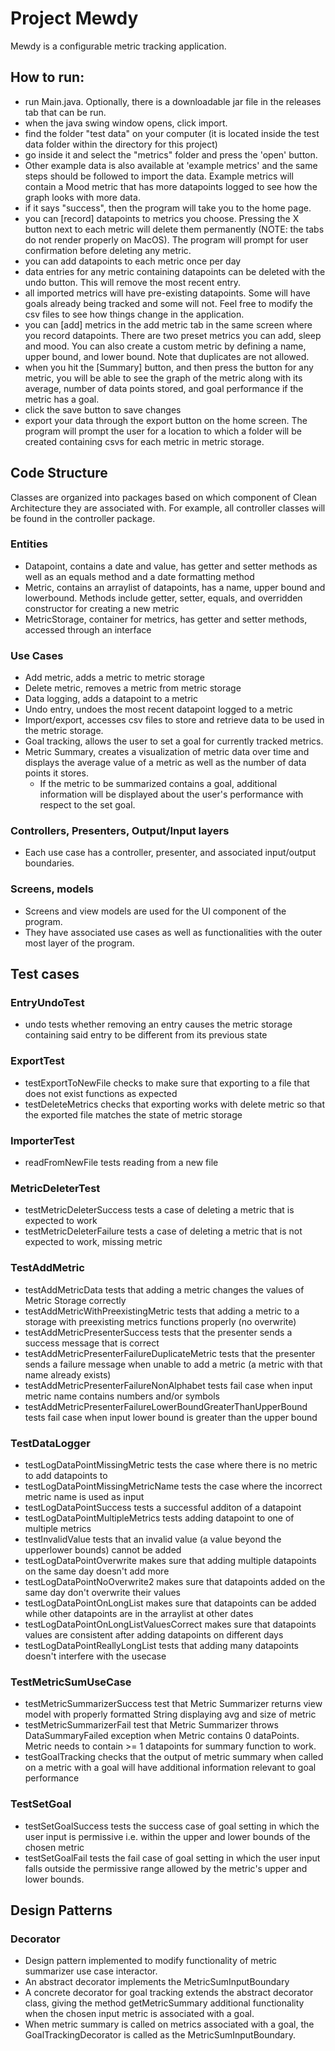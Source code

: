 # Project Mewdy

Mewdy is a configurable metric tracking application.

## How to run:
- run Main.java. Optionally, there is a downloadable jar file in the releases tab that can be run.
- when the java swing window opens, click import. 
- find the folder "test data" on your computer (it is located inside the test data folder within the directory for this project)
- go inside it and select the "metrics" folder and press the 'open' button.
- Other example data is also available at 'example metrics' and the same steps should be followed to import the data. Example metrics will contain a Mood metric that has more datapoints logged to see how the graph looks with more data.
- if it says "success", then the program will take you to the home page.
- you can [record] datapoints to metrics you choose. Pressing the X button next to each metric will delete them permanently (NOTE: the tabs do not render properly on MacOS). The program will prompt for user confirmation before deleting any metric.
- you can add datapoints to each metric once per day
- data entries for any metric containing datapoints can be deleted with the undo button. This will remove the most recent entry.
- all imported metrics will have pre-existing datapoints. Some will have goals already being tracked and some will not. Feel free to modify the csv files to see how things change in the application.
- you can [add] metrics in the add metric tab in the same screen where you record datapoints. There are two preset metrics you can add, sleep and mood. You can also create a custom metric by defining a name, upper bound, and lower bound. Note that duplicates are not allowed.
- when you hit the [Summary] button, and then press the button for any metric, you will be able to see the graph of the metric along with its average, number of data points stored, and goal performance if the metric has a goal.
- click the save button to save changes 
- export your data through the export button on the home screen. The program will prompt the user for a location to which a folder will be created containing csvs for each metric in metric storage.

## Code Structure
Classes are organized into packages based on which component of Clean Architecture they are associated with. For example, all controller classes will be found in the controller package.

### Entities
- Datapoint, contains a date and value, has getter and setter methods as well as an equals method and a date formatting method
- Metric, contains an arraylist of datapoints, has a name, upper bound and lowerbound. Methods include getter, setter, equals, and overridden constructor for creating a new metric
- MetricStorage, container for metrics, has getter and setter methods, accessed through an interface
### Use Cases
- Add metric, adds a metric to metric storage
- Delete metric, removes a metric from metric storage
- Data logging, adds a datapoint to a metric
- Undo entry, undoes the most recent datapoint logged to a metric
- Import/export, accesses csv files to store and retrieve data to be used in the metric storage.
- Goal tracking, allows the user to set a goal for currently tracked metrics.
- Metric Summary, creates a visualization of metric data over time and displays the average value of a metric as well as the number of data points it stores.
  - If the metric to be summarized contains a goal, additional information will be displayed about the user's performance with respect to the set goal.
### Controllers, Presenters, Output/Input layers
- Each use case has a controller, presenter, and associated input/output boundaries.
### Screens, models
- Screens and view models are used for the UI component of the program. 
- They have associated use cases as well as functionalities with the outer most layer of the program.

## Test cases

### EntryUndoTest
- undo tests whether removing an entry causes the metric storage containing said entry to be different from its previous state

### ExportTest
- testExportToNewFile checks to make sure that exporting to a file that does not exist functions as expected
- testDeleteMetrics checks that exporting works with delete metric so that the exported file matches the state of metric storage

### ImporterTest
- readFromNewFile tests reading from a new file

### MetricDeleterTest
- testMetricDeleterSuccess tests a case of deleting a metric that is expected to work
- testMetricDeleterFailure tests a case of deleting a metric that is not expected to work, missing metric
### TestAddMetric
- testAddMetricData tests that adding a metric changes the values of Metric Storage correctly
- testAddMetricWithPreexistingMetric tests that adding a metric to a storage with preexisting metrics functions properly (no overwrite)
- testAddMetricPresenterSuccess tests that the presenter sends a success message that is correct
- testAddMetricPresenterFailureDuplicateMetric tests that the presenter sends a failure message when unable to add a metric (a metric with that name already exists)
- testAddMetricPresenterFailureNonAlphabet tests fail case when input metric name contains numbers and/or symbols
- testAddMetricPresenterFailureLowerBoundGreaterThanUpperBound tests fail case when input lower bound is greater than the upper bound
### TestDataLogger
- testLogDataPointMissingMetric tests the case where there is no metric to add datapoints to
- testLogDataPointMissingMetricName tests the case where the incorrect metric name is used as input
- testLogDataPointSuccess tests a successful additon of a datapoint
- testLogDataPointMultipleMetrics tests adding datapoint to one of multiple metrics
- testInvalidValue tests that an invalid value (a value beyond the upperlower bounds) cannot be added
- testLogDataPointOverwrite makes sure that adding multiple datapoints on the same day doesn't add more
- testLogDataPointNoOverwrite2 makes sure that datapoints added on the same day don't overwrite their values
- testLogDataPointOnLongList makes sure that datapoints can be added while other datapoints are in the arraylist at other dates
- testLogDataPointOnLongListValuesCorrect makes sure that datapoints values are consistent after adding datapoints on different days
- testLogDataPointReallyLongList tests that adding many datapoints doesn't interfere with the usecase
### TestMetricSumUseCase
- testMetricSummarizerSuccess test that Metric Summarizer returns view model with properly formatted String displaying avg and size of metric
- testMetricSummarizerFail test that Metric Summarizer throws DataSummaryFailed exception when Metric contains 0 dataPoints. Metric needs to contain >= 1 datapoints for summary function to work.
- testGoalTracking checks that the output of metric summary when called on a metric with a goal will have additional information relevant to goal performance
### TestSetGoal
- testSetGoalSuccess tests the success case of goal setting in which the user input is permissive i.e. within the upper and lower bounds of the chosen metric
- testSetGoalFail tests the fail case of goal setting in which the user input falls outside the permissive range allowed by the metric's upper and lower bounds.


## Design Patterns

### Decorator
- Design pattern implemented to modify functionality of metric summarizer use case interactor. 
- An abstract decorator implements the MetricSumInputBoundary 
- A concrete decorator for goal tracking extends the abstract decorator class, giving the method getMetricSummary additional functionality when the chosen input metric is associated with a goal.
- When metric summary is called on metrics associated with a goal, the GoalTrackingDecorator is called as the MetricSumInputBoundary.